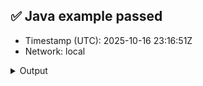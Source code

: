 ## ✅ Java example passed
- Timestamp (UTC): 2025-10-16 23:16:51Z
- Network: local

<details><summary>Output</summary>
=== Java Examples Runner ===
Timestamp (UTC): 2025-10-16 23:16:41Z
Network: local
Mirror:  http://localhost:8080/api/v1

▶️  Running all examples…
OPERATOR_ID=0.0.1012
OPERATOR_KEY=105d050185ccb907fba04dd92d8de9e32c18305e097ab41dadda21489a211524

❌ One or more examples failed.
</details>
